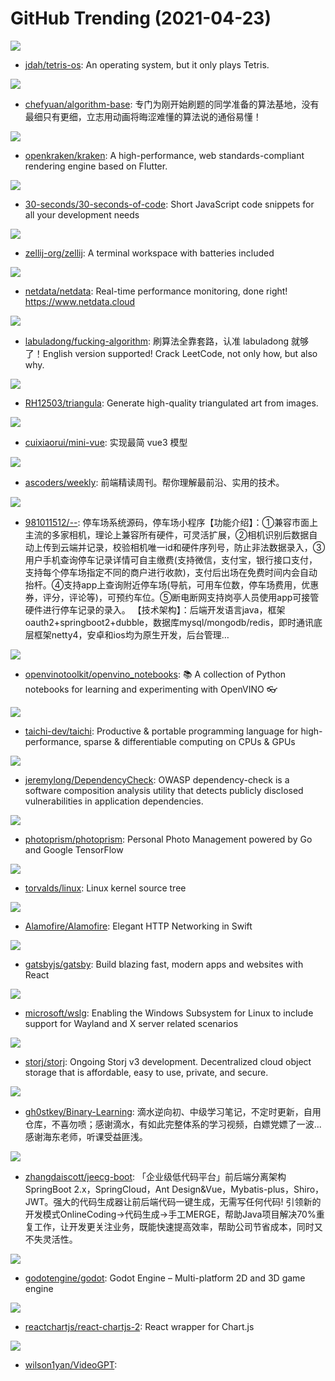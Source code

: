 # GitHub Trending (2021-04-23)

![](https://img.shields.io/badge/C-New%20580-green?style=flat-square&logo=appveyor)
- [jdah/tetris-os](https://github.com/jdah/tetris-os): An operating system, but it only plays Tetris.

![](https://img.shields.io/badge/Java-New%20263-green?style=flat-square&logo=appveyor)
- [chefyuan/algorithm-base](https://github.com/chefyuan/algorithm-base): 专门为刚开始刷题的同学准备的算法基地，没有最细只有更细，立志用动画将晦涩难懂的算法说的通俗易懂！

![](https://img.shields.io/badge/TypeScript-New%20264-green?style=flat-square&logo=appveyor)
- [openkraken/kraken](https://github.com/openkraken/kraken): A high-performance, web standards-compliant rendering engine based on Flutter.

![](https://img.shields.io/badge/JavaScript-New%20372-green?style=flat-square&logo=appveyor)
- [30-seconds/30-seconds-of-code](https://github.com/30-seconds/30-seconds-of-code): Short JavaScript code snippets for all your development needs

![](https://img.shields.io/badge/Rust-New%20720-green?style=flat-square&logo=appveyor)
- [zellij-org/zellij](https://github.com/zellij-org/zellij): A terminal workspace with batteries included

![](https://img.shields.io/badge/C-New%20362-green?style=flat-square&logo=appveyor)
- [netdata/netdata](https://github.com/netdata/netdata): Real-time performance monitoring, done right! https://www.netdata.cloud

![](https://img.shields.io/badge/none-New%2089-green?style=flat-square&logo=appveyor)
- [labuladong/fucking-algorithm](https://github.com/labuladong/fucking-algorithm): 刷算法全靠套路，认准 labuladong 就够了！English version supported! Crack LeetCode, not only how, but also why.

![](https://img.shields.io/badge/Go-New%20469-green?style=flat-square&logo=appveyor)
- [RH12503/triangula](https://github.com/RH12503/triangula): Generate high-quality triangulated art from images.

![](https://img.shields.io/badge/TypeScript-New%2020-green?style=flat-square&logo=appveyor)
- [cuixiaorui/mini-vue](https://github.com/cuixiaorui/mini-vue): 实现最简 vue3 模型

![](https://img.shields.io/badge/JavaScript-New%20195-green?style=flat-square&logo=appveyor)
- [ascoders/weekly](https://github.com/ascoders/weekly): 前端精读周刊。帮你理解最前沿、实用的技术。

![](https://img.shields.io/badge/Java-New%20155-green?style=flat-square&logo=appveyor)
- [981011512/--](https://github.com/981011512/--): 停车场系统源码，停车场小程序【功能介绍】：①兼容市面上主流的多家相机，理论上兼容所有硬件，可灵活扩展，②相机识别后数据自动上传到云端并记录，校验相机唯一id和硬件序列号，防止非法数据录入，③用户手机查询停车记录详情可自主缴费(支持微信，支付宝，银行接口支付，支持每个停车场指定不同的商户进行收款)，支付后出场在免费时间内会自动抬杆。④支持app上查询附近停车场(导航，可用车位数，停车场费用，优惠券，评分，评论等)，可预约车位。⑤断电断网支持岗亭人员使用app可接管硬件进行停车记录的录入。 【技术架构】：后端开发语言java，框架oauth2+springboot2+dubble，数据库mysql/mongodb/redis，即时通讯底层框架netty4，安卓和ios均为原生开发，后台管理…

![](https://img.shields.io/badge/Jupyter%20Notebook-New%2025-green?style=flat-square&logo=appveyor)
- [openvinotoolkit/openvino_notebooks](https://github.com/openvinotoolkit/openvino_notebooks): 📚 A collection of Python notebooks for learning and experimenting with OpenVINO 👓

![](https://img.shields.io/badge/C%2B%2B-New%20278-green?style=flat-square&logo=appveyor)
- [taichi-dev/taichi](https://github.com/taichi-dev/taichi): Productive & portable programming language for high-performance, sparse & differentiable computing on CPUs & GPUs

![](https://img.shields.io/badge/Java-New%2020-green?style=flat-square&logo=appveyor)
- [jeremylong/DependencyCheck](https://github.com/jeremylong/DependencyCheck): OWASP dependency-check is a software composition analysis utility that detects publicly disclosed vulnerabilities in application dependencies.

![](https://img.shields.io/badge/Go-New%20168-green?style=flat-square&logo=appveyor)
- [photoprism/photoprism](https://github.com/photoprism/photoprism): Personal Photo Management powered by Go and Google TensorFlow

![](https://img.shields.io/badge/C-New%20295-green?style=flat-square&logo=appveyor)
- [torvalds/linux](https://github.com/torvalds/linux): Linux kernel source tree

![](https://img.shields.io/badge/Swift-New%2025-green?style=flat-square&logo=appveyor)
- [Alamofire/Alamofire](https://github.com/Alamofire/Alamofire): Elegant HTTP Networking in Swift

![](https://img.shields.io/badge/JavaScript-New%2021-green?style=flat-square&logo=appveyor)
- [gatsbyjs/gatsby](https://github.com/gatsbyjs/gatsby): Build blazing fast, modern apps and websites with React

![](https://img.shields.io/badge/C%2B%2B-New%20443-green?style=flat-square&logo=appveyor)
- [microsoft/wslg](https://github.com/microsoft/wslg): Enabling the Windows Subsystem for Linux to include support for Wayland and X server related scenarios

![](https://img.shields.io/badge/Go-New%20111-green?style=flat-square&logo=appveyor)
- [storj/storj](https://github.com/storj/storj): Ongoing Storj v3 development. Decentralized cloud object storage that is affordable, easy to use, private, and secure.

![](https://img.shields.io/badge/none-New%2051-green?style=flat-square&logo=appveyor)
- [gh0stkey/Binary-Learning](https://github.com/gh0stkey/Binary-Learning): 滴水逆向初、中级学习笔记，不定时更新，自用仓库，不喜勿喷；感谢滴水，有如此完整体系的学习视频，白嫖党嫖了一波...感谢海东老师，听课受益匪浅。

![](https://img.shields.io/badge/Java-New%20106-green?style=flat-square&logo=appveyor)
- [zhangdaiscott/jeecg-boot](https://github.com/zhangdaiscott/jeecg-boot): 「企业级低代码平台」前后端分离架构SpringBoot 2.x，SpringCloud，Ant Design&Vue，Mybatis-plus，Shiro，JWT。强大的代码生成器让前后端代码一键生成，无需写任何代码! 引领新的开发模式OnlineCoding->代码生成->手工MERGE，帮助Java项目解决70%重复工作，让开发更关注业务，既能快速提高效率，帮助公司节省成本，同时又不失灵活性。

![](https://img.shields.io/badge/C%2B%2B-New%2041-green?style=flat-square&logo=appveyor)
- [godotengine/godot](https://github.com/godotengine/godot): Godot Engine – Multi-platform 2D and 3D game engine

![](https://img.shields.io/badge/JavaScript-New%2026-green?style=flat-square&logo=appveyor)
- [reactchartjs/react-chartjs-2](https://github.com/reactchartjs/react-chartjs-2): React wrapper for Chart.js

![](https://img.shields.io/badge/Python-New%2031-green?style=flat-square&logo=appveyor)
- [wilson1yan/VideoGPT](https://github.com/wilson1yan/VideoGPT): 

